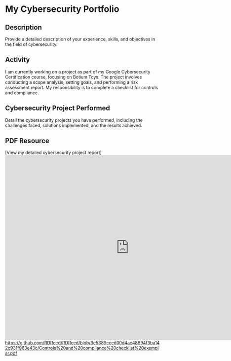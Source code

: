 # My Cybersecurity Portfolio

## Description
Provide a detailed description of your experience, skills, and objectives in the field of cybersecurity.

## Activity
I am currently working on a project as part of my Google Cybersecurity Certification course, focusing on Botium Toys. The project involves conducting a scope analysis, setting goals, and performing a risk assessment report. My responsibility is to complete a checklist for controls and compliance.

## Cybersecurity Project Performed
Detail the cybersecurity projects you have performed, including the challenges faced, solutions implemented, and the results achieved.

## PDF Resource
[View my detailed cybersecurity project report] 
<embed src="https://github.com/RDReed/RDReed/blob/3e5389eced00d4ac48894f3ba142c931f963e43c/Controls%20and%20compliance%20checklist%20exemplar.pdf" width="800px" height="600px" />
https://github.com/RDReed/RDReed/blob/3e5389eced00d4ac48894f3ba142c931f963e43c/Controls%20and%20compliance%20checklist%20exemplar.pdf
